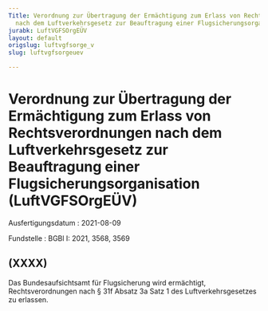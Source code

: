 ```yaml
---
Title: Verordnung zur Übertragung der Ermächtigung zum Erlass von Rechtsverordnungen
  nach dem Luftverkehrsgesetz zur Beauftragung einer Flugsicherungsorganisation
jurabk: LuftVGFSOrgEÜV
layout: default
origslug: luftvgfsorge_v
slug: luftvgfsorgeuev

---
```


# Verordnung zur Übertragung der Ermächtigung zum Erlass von Rechtsverordnungen nach dem Luftverkehrsgesetz zur Beauftragung einer Flugsicherungsorganisation (LuftVGFSOrgEÜV)

Ausfertigungsdatum
:   2021-08-09

Fundstelle
:   BGBl I: 2021, 3568, 3569


## (XXXX)

Das Bundesaufsichtsamt für Flugsicherung wird ermächtigt,
Rechtsverordnungen nach § 31f Absatz 3a Satz 1 des
Luftverkehrsgesetzes zu erlassen.

